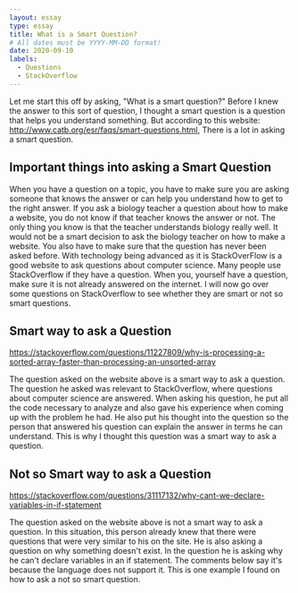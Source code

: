 ```yaml
---
layout: essay
type: essay
title: What is a Smart Question?
# All dates must be YYYY-MM-DD format!
date: 2020-09-10
labels:
  - Questions
  - StackOverflow
---
```


Let me start this off by asking, "What is a smart question?" Before I knew the answer to this sort of question, I thought a smart question is a question that helps you understand something. But according to this website: <http://www.catb.org/esr/faqs/smart-questions.html>, There is a lot in asking a smart question.

## Important things into asking a Smart Question

When you have a question on a topic, you have to make sure you are asking someone that knows the answer or can help you understand how to get to the right answer. If you ask a biology teacher a question about how to make a website, you do not know if that teacher knows the answer or not. The only thing you know is that the teacher understands biology really well. It would not be a smart decision to ask the biology teacher on how to make a website. You also have to make sure that the question has never been asked before. With technology being advanced as it is StackOverFlow is a good website to ask questions about computer science. Many people use StackOverflow if they have a question. When you, yourself have a question, make sure it is not already answered on the internet. I will now go over some questions on StackOverflow to see whether they are smart or not so smart questions.

## Smart way to ask a Question

<https://stackoverflow.com/questions/11227809/why-is-processing-a-sorted-array-faster-than-processing-an-unsorted-array>

The question asked on the website above is a smart way to ask a question. The question he asked was relevant to StackOverflow, where questions about computer science are answered. When asking his question, he put all the code necessary to analyze and also gave his experience when coming up with the problem he had. He also put his thought into the question so the person that answered his question can explain the answer in terms he can understand. This is why I thought this question was a smart way to ask a question.

## Not so Smart way to ask a Question

<https://stackoverflow.com/questions/31117132/why-cant-we-declare-variables-in-if-statement>

The question asked on the website above is not a smart way to ask a question. In this situation, this person already knew that there were questions that were very similar to his on the site. He is also asking a question on why something doesn't exist. In the question he is asking why he can't declare variables in an if statement. The comments below say it's because the language does not support it. This is one example I found on how to ask a not so smart question.
